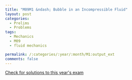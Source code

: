 ```yaml
---
title: "M09M1 &ndash; Bubble in an Incompressible Fluid"
layout: post
categories:
  - Prelims
  - Problems
tags:
  - Mechanics
  - M09
  - fluid mechanics

permalink: /:categories/:year/:month/M1:output_ext
comments: false
---
```

<object data="2009M1M.pdf" type="application/pdf" width="100%" height="500"></object>
<div class="message"><a href='https://princetonprelim.com/prelim/23/'>Check for solutions to this year's exam</a></div>